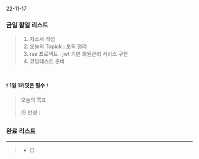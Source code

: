 22-11-17
### 금일 할일 리스트


>  1. 자소서 작성
>  2. 오늘의 Topick : 토픽 정리
>  3. rse 프로젝트 : jwt 기반 회원관리 서비스 구현
>  4. 코딩테스트 준비

<br/>

❗ **1일 1커밋은 필수** ❗

> 오늘의 목표
>
> 🕒 반성 :
>

### 완료 리스트

---
> - [ ]